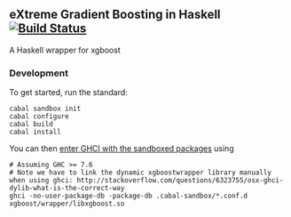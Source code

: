 ## eXtreme Gradient Boosting in Haskell [![Build Status](https://travis-ci.org/robertzk/xgboost.hs.svg?branch=master)](https://travis-ci.org/robertzk/xgboost.hs.svg?branch=master)

A Haskell wrapper for xgboost

### Development

To get started, run the standard:

```
cabal sandbox init
cabal configure
cabal build
cabal install
```

You can then [enter GHCI with the sandboxed packages](http://stackoverflow.com/questions/17014270/how-can-i-use-ghci-with-the-new-cabal-1-17-sandboxes) using

```
# Assuming GHC >= 7.6
# Note we have to link the dynamic xgboostwrapper library manually when using ghci: http://stackoverflow.com/questions/6323755/osx-ghci-dylib-what-is-the-correct-way
ghci -no-user-package-db -package-db .cabal-sandbox/*.conf.d xgboost/wrapper/libxgboost.so
```
